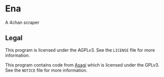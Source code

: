 # Ena

A 4chan scraper

## Legal

This program is licensed under the AGPLv3. See the `LICENSE` file for more information.

This program contains code from [Asagi](https://github.com/desuarchive/asagi) which is licensed under the GPLv3. See the `NOTICE` file for more information.
